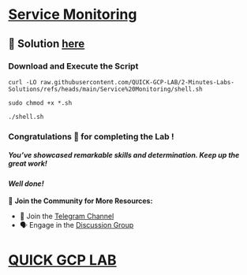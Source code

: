 # [Service Monitoring](https://www.cloudskillsboost.google/focuses/19476?parent=catalog)

## 🔑 Solution [here](https://youtu.be/7DlUJMF4hWc)

### Download and Execute the Script

```
curl -LO raw.githubusercontent.com/QUICK-GCP-LAB/2-Minutes-Labs-Solutions/refs/heads/main/Service%20Monitoring/shell.sh

sudo chmod +x *.sh

./shell.sh
```

### Congratulations 🎉 for completing the Lab !

##### *You’ve showcased remarkable skills and determination. Keep up the great work!*

#### *Well done!*

🌟 **Join the Community for More Resources:**  
- 💬 Join the [Telegram Channel](https://t.me/quickgcplab)  
- 🗣️ Engage in the [Discussion Group](https://t.me/quickgcplabchats)

# [QUICK GCP LAB](https://www.youtube.com/@quickgcplab)
